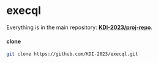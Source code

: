 # execql

Everything is in the main repository: **[KDI-2023/proj-repo](https://github.com/KDI-2023/proj-repo)**.

#### clone

```sh
git clone https://github.com/KDI-2023/execql.git
```
